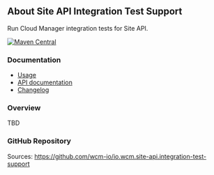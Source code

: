 ## About Site API Integration Test Support

Run Cloud Manager integration tests for Site API.

[![Maven Central](https://img.shields.io/maven-central/v/io.wcm/io.wcm.site-api.integration-test-support)](https://repo1.maven.org/maven2/io/wcm/io.wcm.site-api.integration-test-support/)


### Documentation

* [Usage][usage]
* [API documentation][apidocs]
* [Changelog][changelog]


### Overview

TBD


### GitHub Repository

Sources: https://github.com/wcm-io/io.wcm.site-api.integration-test-support


[usage]: usage.html
[apidocs]: apidocs/
[changelog]: changes-report.html
